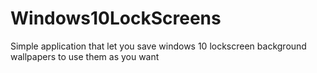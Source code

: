 # Windows10LockScreens
Simple application that let you save windows 10 lockscreen background wallpapers to use them as you want
